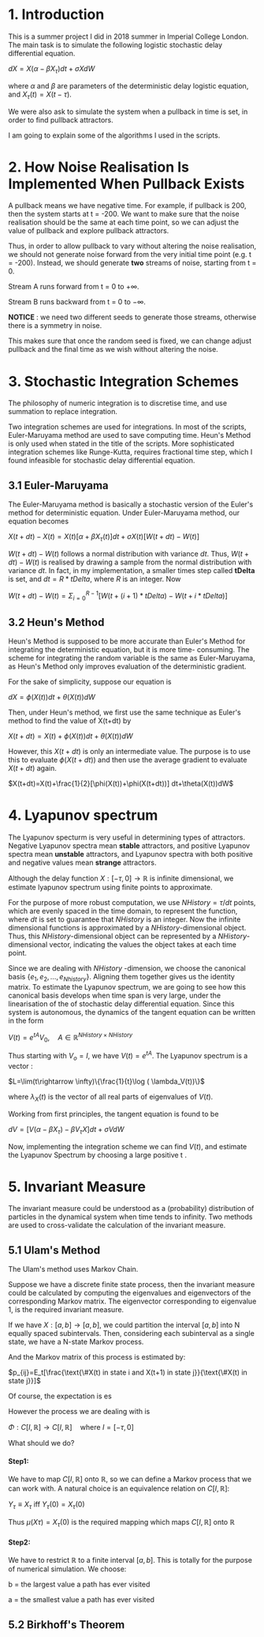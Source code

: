 
# 1. Introduction  
This is a summer project I did in 2018 summer in Imperial College London. The main task is to simulate the following logistic stochastic delay differential equation. 

$dX=X( \alpha -\beta X_\tau )dt+\sigma X dW$

where $\alpha$ and $\beta$ are parameters of the deterministic delay logistic equation, and $X_\tau(t)=X(t-\tau)$.

We were also ask to simulate the system when a pullback in time is set, in order to find pullback attractors.

I am going to explain some of the algorithms I used in the scripts.

# 2. How Noise Realisation Is Implemented When Pullback Exists

A pullback means we have negative time. For example, if pullback is 200, then the system starts at t = -200.  We want to make sure that the noise realisation should be the same at each time point, so we can adjust the value of pullback and explore pullback attractors.  

Thus, in order to allow pullback to vary without altering the noise realisation, we should not generate noise forward from the very initial time point (e.g. t = -200). Instead, we should generate **two** streams of noise, starting from t = 0. 

Stream A  runs forward from t = 0 to $+\infty$.

Stream B runs backward from t = 0 to $-\infty$.

**NOTICE** : we need two different seeds to generate those streams, otherwise there is a symmetry in noise.

This makes sure that once the random seed is fixed, we can change adjust pullback and the final time as we wish without altering the noise.

# 3. Stochastic Integration Schemes
The philosophy of numeric integration is to discretise time, and use summation to replace integration.
 
Two integration schemes are used for integrations. In most of the scripts, Euler-Maruyama method are used to save computing time. Heun's Method  is only used when stated in the title of the scripts. More sophisticated integration schemes like Runge-Kutta, requires fractional time step, which I found infeasible for stochastic delay differential equation. 

## 3.1 Euler-Maruyama

The Euler-Maruyama method is basically a stochastic version of the Euler's method for deterministic equation. Under Euler-Maruyama method, our equation becomes

$X(t+dt)-X(t)=X(t)\left[\alpha +\beta X_\tau(t)\right]dt+\sigma X(t)[W(t+dt)-W(t)]$

$W(t+dt)-W(t)$ follows a normal distribution with variance $dt$. Thus, $W(t+dt)-W(t)$ is realised by drawing a sample from the normal distribution with variance $dt$. In fact, in my implementation, a smaller times step called **tDelta** is set, and $dt=R*tDelta$, where $R$ is an integer. Now

$W(t+dt)-W(t)=\displaystyle\Sigma_{i=0}^{R-1}[W(t+(i+1)*tDelta)-W(t+i*tDelta)]$

## 3.2  Heun's Method

Heun's Method is supposed to be more accurate than Euler's Method for integrating the deterministic equation, but it is more time- consuming. The scheme for integrating the random variable is the same as Euler-Maruyama, as Heun's Method only improves evaluation of the deterministic gradient. 

For the sake of simplicity, suppose our equation is 

$dX=\phi(X(t)) dt+\theta(X(t))dW$

Then, under Heun's method, we first use the same technique as Euler's method to find the value of X(t+dt) by

$X(t+dt)=X(t)+\phi(X(t)) dt+\theta(X(t))dW$

However, this $X(t+dt)$ is only an intermediate value. The purpose is to use this to evaluate $\phi(X(t+dt))$ and then use the average gradient to evaluate $X(t+dt)$ again.

$X(t+dt)=X(t)+\frac{1}{2}[\phi(X(t))+\phi(X(t+dt))] dt+\theta(X(t))dW$

# 4. Lyapunov spectrum

The Lyapunov specturm is very useful in determining types of attractors. Negative Lyapunov spectra mean **stable** attractors, and positive Lyapunov spectra mean **unstable** attractors, and Lyapunov spectra with both positive and negative values mean **strange** attractors. 

Although the delay function $X:[-\tau,0]\rightarrow\mathbb{R}$ is infinite dimensional, we estimate lyapunov spectrum using finite points to approximate. 

For the purpose of more robust computation, we use $NHistory=\tau/dt$ points, which are evenly spaced in the time domain, to represent the function, where $dt$ is set to guarantee that $NHistory$ is an integer. Now the infinite dimensional functions is approximated by a $NHistory$-dimensional object.  Thus, this $NHistory$-dimensional object can be represented by a $NHistory$-dimensional vector, indicating the values the object takes at each time point. 

Since we are dealing with $NHistory$ -dimension, we choose the canonical basis $\{e_1,e_2,\dots, e_{Nhistory}\}$.  Aligning them together gives us the identity matrix. To estimate the Lyapunov spectrum,  we are going to see how this canonical basis develops when time span is very large, under the linearisation of the of stochastic delay differential equation. Since this system is autonomous, the dynamics of the tangent equation can be written in the form 

$V(t)=e^{tA}V_0,\quad A\in\mathbb{R}^{NHistory\times NHistory}$

Thus starting with $V_o=I$, we have $V(t)=e^{tA}$. The Lyapunov spectrum is a vector :

$L=\lim(t\rightarrow \infty)\{\frac{1}{t}\log ( \lambda_V(t))\}$

where $\lambda_X(t)$ is the vector of all real parts of eigenvalues of $V(t)$. 

Working from first principles, the tangent equation is found to be

$dV=[V(\alpha-\beta X_\tau)-\beta V_\tau X] dt+\sigma V dW$

Now, implementing the integration scheme we can find $V(t)$, and estimate the Lyapunov Spectrum by choosing a large positive t .

# 5. Invariant Measure

The invariant measure could be understood as a (probability) distribution of particles in the dynamical system when time tends to infinity. Two methods are used to cross-validate the calculation of the invariant measure.

## 5.1 Ulam's Method

The Ulam's method uses Markov Chain.

 Suppose  we have a discrete finite state process, then the invariant measure could be calculated by computing the eigenvalues and eigenvectors of the corresponding Markov matrix. The eigenvector corresponding to eigenvalue 1, is the required invariant measure.

If  we have $X:[a,b]\rightarrow[a,b]$, we could partition the interval $[a,b]$ into N equally spaced subintervals. Then, considering each subinterval as a single state, we have a N-state Markov process.

And the Markov matrix of this process is estimated by:

$p_{ij}=E_t[\frac{\text{\#X(t) in state i and X(t+1) in state j}}{\text{\#X(t) in state j}}]$

Of course, the expectation is es

However the process we are dealing with is 

$\Phi:C[I,\mathbb{R}]\rightarrow C[I,\mathbb{R}]\quad \text{where } I=[-\tau,0]$

What should we do?

#### Step1:
We have to map $C[I,\mathbb{R}]$ onto $\mathbb{R}$, so we can define a Markov process that we can work with. A natural choice is an equivalence relation on $C[I,\mathbb{R}]$:

$Y_\tau\equiv X_\tau \text{ iff }Y_\tau(0)=X_\tau(0)$

Thus $\mu(X\tau)=X_\tau(0)$ is the required mapping which maps $C[I,\mathbb{R}]$ onto $\mathbb{R}$
#### Step2:
We have to restrict $\mathbb{R}$ to a finite interval $[a,b]$. This is totally for the purpose of numerical simulation. We choose:

b = the largest  value a path has ever visited

a = the smallest value a path has ever visited




## 5.2 Birkhoff's Theorem











 
<!--stackedit_data:
eyJoaXN0b3J5IjpbNzc2NTExNjY3LDg2MjUyNTExOCwtMjc0OT
c4MDY2LDE5MTE2MzA5NTgsLTEwMTM4Mzc5NTAsLTYwODgzNTM0
MiwtODY3OTUxNjUsMTM0MjY3MTg2NCwyNjU4NzQxNDAsMTQ0Nj
IwMzQ1MSwtNjIxNzAyMDM1LC0yNTkyMDg0MzIsLTIxMzIxNjAz
NDUsLTE0MDUwODM3MTEsLTEzNjc4MTc3NzEsLTgwMjU4NTI3MS
w0NzMzNzAwODFdfQ==
-->